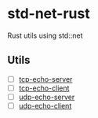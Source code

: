 # std-net-rust

Rust utils using std::net

## Utils

- [ ] [tcp-echo-server](tcp-echo-server/)
- [ ] [tcp-echo-client](tcp-echo-client/)
- [ ] [udp-echo-server](udp-echo-server/)
- [ ] [udp-echo-client](udp-echo-client/)
